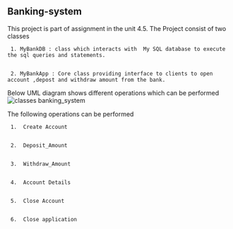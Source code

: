  ## Banking-system

 This project is part of assignment in the unit 4.5. The Project consist of two classes


     1. MyBankDB : class which interacts with  My SQL database to execute the sql queries and statements. 


     2. MyBankApp : Core class providing interface to clients to open account ,depost and withdraw amount from the bank. 



 Below UML diagram shows different operations which can be performed 
 ![classes banking_system](https://github.com/mithleshp/banking-system/tree/master/docs/banking_uml.png)
 
 The following operations can be performed

     1.  Create Account 

    
     2.  Deposit_Amount 


     3.  Withdraw_Amount 


     4.  Account Details 


     5.  Close Account 


     6.  Close application 
 
 